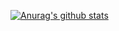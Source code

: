 [![Anurag's github stats](https://github-readme-stats.vercel.app/api?username=Beriff&show_icons=true&theme=dark)](https://github.com/anuraghazra/github-readme-stats)

